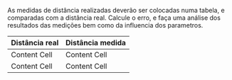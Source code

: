 As medidas de distância realizadas deverão ser colocadas numa tabela, e comparadas com a
distância real. Calcule o erro, e faça uma análise dos resultados das medições bem como da
influencia dos parametros.

| Distância real  | Distância medida |
| ------------- | ------------- |
| Content Cell  | Content Cell  |
| Content Cell  | Content Cell  |